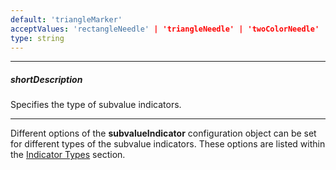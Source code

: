 ```yaml
---
default: 'triangleMarker'
acceptValues: 'rectangleNeedle' | 'triangleNeedle' | 'twoColorNeedle' | 'rangeBar' | 'triangleMarker' | 'textCloud'
type: string
---
```

---
##### shortDescription
Specifies the type of subvalue indicators.

---
Different options of the **subvalueIndicator** configuration object can be set for different types of the subvalue indicators. These options are listed within the [Indicator Types](/api-reference/20%20Data%20Visualization%20Widgets/35%20dxCircularGauge/5%20Indicator%20Types '/Documentation/ApiReference/Data_Visualization_Widgets/dxCircularGauge/Indicator_Types/') section.
